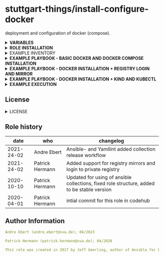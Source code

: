 stuttgart-things/install-configure-docker
=========================================

deployment and configuration of docker (compose).

<details><summary><b>VARIABLES</b></summary>

* `set_proxy` - Set on true to generate http-proxy.conf (default:false)
* `add_registry_mirrors` - Set on true to Configure daemon.json (default:false)
* `login_into_private_registry` - Set on true to install python packages and to log into a private registry (default:false)
* `install_kind` - Set on true to install Kind and Kubectl (default:false)
* `docker_install_compose` - Set on true/false to (not) install docker compose

</details>

<details><summary><b>ROLE INSTALLATION</b></summary>

installs role and all of it's dependencies w/:

```bash
cat <<EOF > /tmp/requirements.yaml
---
roles:
- src: https://github.com/stuttgart-things/install-configure-docker.git
  scm: git
- src: https://github.com/stuttgart-things/install-requirements.git
  scm: git

collections:
- name: community.general
  version: 7.0.1
- name: community.docker
  version: 3.4.8
EOF

ansible-galaxy install -r /tmp/requirements.yaml --force
ansible-galaxy collection install -r /tmp/requirements.yaml --force
rm -rf /tmp/requirements.yaml
```

</details>

<details><summary>EXAMPLE INVENTORY</summary>

```bash
cat <<EOF > inventory
[appserver]
1.2.3.4 ansible_user=sthings
EOF
```

</details>

<details><summary><b>EXAMPLE PLAYBOOK - BASIC DOCKER AND DOCKER COMPOSE INSTALLATION</b></summary>

```yaml
cat <<EOF > install-configure-docker.yaml
---
- hosts: "{{ target_host | default('all') }}"
  become: true
  
  vars:
    docker_install_compose: true
    docker_version: '' # leave empty for latest version or set e.g. '=5:23.0.6-1~ubuntu.23.04~lunar'

  roles:
    - install-configure-docker
EOF
```

</details>

<details><summary><b>EXAMPLE PLAYBOOK - DOCKER INSTALLATION + REGISTRY LOGIN AND MIRROR</b></summary>

```yaml
cat <<EOF > install-configure-docker.yaml
---
- hosts: "{{ target_host | default('all') }}"
  become: true

  vars:
    docker_install_compose: true 
    docker_version: '' # leave empty for latest version or set e.g. '=5:23.0.6-1~ubuntu.23.04~lunar'

    add_registry_mirrors: true
    registry_mirrors:
      - https://harbor.tiab.labda.sva.de
      - https://harbor.labul.sva.de

    vault_url: "{{ lookup('env','VAULT_URL') }}"
    vault_token: "{{ lookup('env','VAULT_TOKEN') }}"

    login_into_private_registry: true
    private_registry_url: "{{ lookup('community.hashi_vault.hashi_vault', 'secret=harbor/data/harbor validate_certs=false token={{vault_token}} url={{vault_url}}')['url'] }}"
    private_registry_user: "{{ lookup('community.hashi_vault.hashi_vault', 'secret=harbor/data/harbor validate_certs=false token={{vault_token}} url={{vault_url}}')['user'] }}"
    private_registry_password: "{{ lookup('community.hashi_vault.hashi_vault', 'secret=harbor/data/harbor validate_certs=false token={{vault_token}} url={{vault_url}}')['password'] }}"

  roles:
    - install-configure-docker
EOF
```

</details>

<details><summary><b>EXAMPLE PLAYBOOK - DOCKER INSTALLATION + KIND AND KUBECTL</b></summary>

```yaml
cat <<EOF > install-configure-docker.yaml
---
- hosts: "{{ target_host | default('all') }}"
  become: true

  vars:
    docker_install_compose: true 
    docker_version: '' # leave empty for latest version or set e.g. '=5:23.0.6-1~ubuntu.23.04~lunar'

    install_kind: false
    kind_version: 0.20.0
    kind_url: "https://github.com/kubernetes-sigs/kind/releases/download/v{{ kind_version }}/kind-linux-amd64"
    kind_cluster_name: kind1
    kubectl_version: 1.27.3
    kind_api_port: 6443
    kind_server: 127.0.0.1

    bin:
      kubectl:
        bin_name: kubectl
        bin_version: "{{ kubectl_version }}"
        source_url: "https://dl.k8s.io/v{{ kubectl_version }}/kubernetes-client-linux-amd64.tar.gz"
        bin_to_copy: "kubernetes/client/bin/kubectl"
        bin_dir: /usr/bin/
        to_remove: kubernetes
        check_bin_version_before_installing: true
      kind:
        bin_name: "kind"
        bin_version: "{{ kind_version }}"
        source_url: "https://github.com/kubernetes-sigs/kind/releases/download/v{{ kind_version }}/kind-linux-amd64"
        bin_to_copy: kind-linux-amd64
        bin_dir: /usr/bin/
        to_remove: kind-linux-amd64
        check_bin_version_before_installing: true
EOF
```

</details>

<details><summary><b>EXAMPLE EXECUTION</b></summary>

```bash
ansible-playbook -i inventory install-configure-docker.yaml -vv
```

</details>

## License
<details><summary>LICENSE</summary>

Copyright 2020 patrick hermann.

Licensed under the Apache License, Version 2.0 (the "License");
you may not use this file except in compliance with the License.
You may obtain a copy of the License at

    http://www.apache.org/licenses/LICENSE-2.0

Unless required by applicable law or agreed to in writing, software
distributed under the License is distributed on an "AS IS" BASIS,
WITHOUT WARRANTIES OR CONDITIONS OF ANY KIND, either express or implied.
See the License for the specific language governing permissions and
limitations under the License.
</details>

Role history
----------------
| date  | who | changelog |
|---|---|---|
|2021-24-02   | Andre Ebert | Ansible- and Yamllint added collection release workflow
|2021-24-02   | Patrick Hermann | Added support for registry mirrors and login to private registry
|2020-10-10   | Patrick Hermann | Updated for using of ansible collections, fixed role structure, added to be stable version
|2020-04-01  | Patrick Hermann | intial commit for this role in codehub

Author Information
------------------

```yaml
Andre Ebert (andre.ebert@sva.de); 04/2023

Patrick Hermann (patrick.hermann@sva.de); 04/2020

This role was created in 2017 by Jeff Geerling, author of Ansible for DevOps - adopted to be used in multiple stuttgart-things projects by Patrick Hermann in 2020.
```
